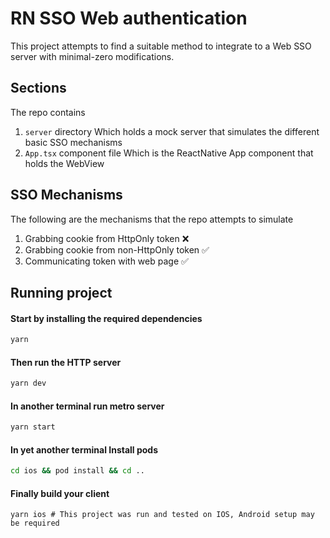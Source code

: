 # RN SSO Web authentication

This project attempts to find a suitable method to integrate to a Web SSO server with minimal-zero modifications.

## Sections
The repo contains
1. `server` directory
    Which holds a mock server that simulates the different basic SSO mechanisms
2. `App.tsx` component file
    Which is the ReactNative App component that holds the WebView

## SSO Mechanisms
The following are the mechanisms that the repo attempts to simulate

1. Grabbing cookie from HttpOnly token ❌
2. Grabbing cookie from non-HttpOnly token ✅
3. Communicating token with web page ✅

## Running project

#### Start by installing the required dependencies
```bash
yarn
```

#### Then run the HTTP server
```bash
yarn dev
```

#### In another terminal run metro server
```bash
yarn start
```

#### In yet another terminal Install pods
```bash
cd ios && pod install && cd ..
```

#### Finally build your client
```
yarn ios # This project was run and tested on IOS, Android setup may be required
```
